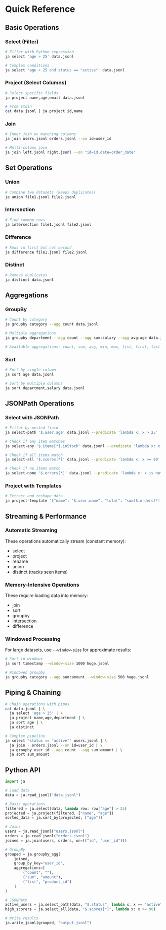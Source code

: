 # Quick Reference

## Basic Operations

### Select (Filter)
```bash
# Filter with Python expression
ja select 'age > 25' data.jsonl

# Complex conditions
ja select 'age > 25 and status == "active"' data.jsonl
```

### Project (Select Columns)
```bash
# Select specific fields
ja project name,age,email data.jsonl

# From stdin
cat data.jsonl | ja project id,name
```

### Join
```bash
# Inner join on matching columns
ja join users.jsonl orders.jsonl --on id=user_id

# Multi-column join
ja join left.jsonl right.jsonl --on "id=id,date=order_date"
```

## Set Operations

### Union
```bash
# Combine two datasets (keeps duplicates)
ja union file1.jsonl file2.jsonl
```

### Intersection
```bash
# Find common rows
ja intersection file1.jsonl file2.jsonl
```

### Difference
```bash
# Rows in first but not second
ja difference file1.jsonl file2.jsonl
```

### Distinct
```bash
# Remove duplicates
ja distinct data.jsonl
```

## Aggregations

### GroupBy
```bash
# Count by category
ja groupby category --agg count data.jsonl

# Multiple aggregations
ja groupby department --agg count --agg sum:salary --agg avg:age data.jsonl

# Available aggregations: count, sum, avg, min, max, list, first, last
```

### Sort
```bash
# Sort by single column
ja sort age data.jsonl

# Sort by multiple columns
ja sort department,salary data.jsonl
```

## JSONPath Operations

### Select with JSONPath
```bash
# Filter by nested field
ja select-path '$.user.age' data.jsonl --predicate 'lambda x: x > 25'

# Check if any item matches
ja select-any '$.items[*].inStock' data.jsonl --predicate 'lambda x: x == True'

# Check if all items match
ja select-all '$.scores[*]' data.jsonl --predicate 'lambda x: x >= 80'

# Check if no items match
ja select-none '$.errors[*]' data.jsonl --predicate 'lambda x: x is not None'
```

### Project with Templates
```bash
# Extract and reshape data
ja project-template '{"name": "$.user.name", "total": "sum($.orders[*].amount)"}' data.jsonl
```

## Streaming & Performance

### Automatic Streaming
These operations automatically stream (constant memory):
- select
- project
- rename
- union
- distinct (tracks seen items)

### Memory-Intensive Operations
These require loading data into memory:
- join
- sort
- groupby
- intersection
- difference

### Windowed Processing
For large datasets, use `--window-size` for approximate results:
```bash
# Sort in windows
ja sort timestamp --window-size 1000 huge.jsonl

# Windowed groupby
ja groupby category --agg sum:amount --window-size 500 huge.jsonl
```

## Piping & Chaining

```bash
# Chain operations with pipes
cat data.jsonl | \
  ja select 'age > 25' | \
  ja project name,age,department | \
  ja sort age | \
  ja distinct

# Complex pipeline
ja select 'status == "active"' users.jsonl | \
  ja join - orders.jsonl --on id=user_id | \
  ja groupby user_id --agg count --agg sum:amount | \
  ja sort sum_amount
```

## Python API

```python
import ja

# Load data
data = ja.read_jsonl("data.jsonl")

# Basic operations
filtered = ja.select(data, lambda row: row["age"] > 25)
projected = ja.project(filtered, ["name", "age"])
sorted_data = ja.sort_by(projected, ["age"])

# Joins
users = ja.read_jsonl("users.jsonl")
orders = ja.read_jsonl("orders.jsonl")
joined = ja.join(users, orders, on=[("id", "user_id")])

# GroupBy
grouped = ja.groupby_agg(
    joined,
    group_by_key="user_id",
    aggregations=[
        ("count", ""),
        ("sum", "amount"),
        ("list", "product_id")
    ]
)

# JSONPath
active_users = ja.select_path(data, "$.status", lambda x: x == "active")
high_scorers = ja.select_all(data, "$.scores[*]", lambda x: x >= 90)

# Write results
ja.write_jsonl(grouped, "output.jsonl")
```